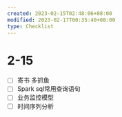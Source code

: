 ```yaml
---
created: 2023-02-15T02:48:06+08:00
modified: 2023-02-17T00:35:40+08:00
type: Checklist
---
```


# 2-15

- [ ] 寄书 多抓鱼
- [ ] Spark sql常用查询语句
- [ ] 业务监控模型
- [ ] 时间序列分析
